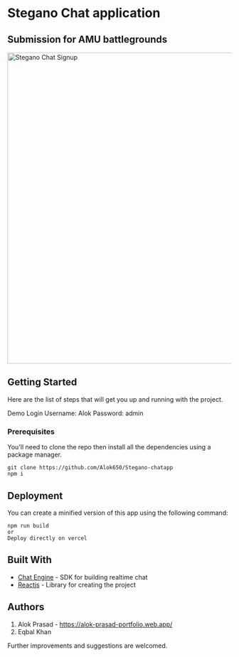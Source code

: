 # Stegano Chat application
## Submission for AMU battlegrounds

<a href="https://stegano-chatapp.vercel.app/">
    <img alt="Stegano Chat Signup" src="https://www.linkpicture.com/q/P1_2.png" width = "600" height = "700"/>
</a>

## Getting Started

Here are the list of steps that will get you up and running with the project.

Demo Login
Username: Alok
Password: admin

### Prerequisites

You'll need to clone the repo then install all the dependencies using a package manager.


```
git clone https://github.com/Alok650/Stegano-chatapp
npm i
```

## Deployment

You can create a minified version of this app using the following command:
```
npm run build
or 
Deploy directly on vercel
```

## Built With

* [Chat Engine](https://www.pubnub.com/docs/chat-engine/getting-started) - SDK for building realtime chat
* [Reactjs](https://reactjs.org/) - Library for creating the project


## Authors
1. Alok Prasad - https://alok-prasad-portfolio.web.app/
2. Eqbal Khan


Further improvements and suggestions are welcomed.
